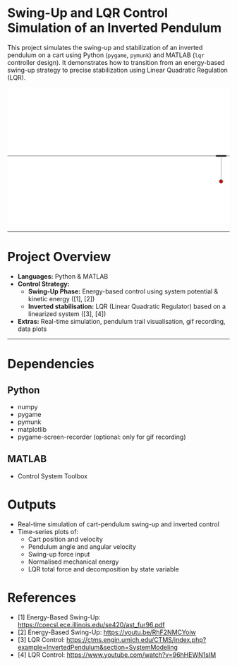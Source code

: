 # Swing-Up and LQR Control Simulation of an Inverted Pendulum

This project simulates the swing-up and stabilization of an inverted pendulum on a cart using Python (`pygame`, `pymunk`) and MATLAB (`lqr` controller design). It demonstrates how to transition from an energy-based swing-up strategy to precise stabilization using Linear Quadratic Regulation (LQR).

<p align="center">
  <img src="files/pendulum.gif" width="600" alt="Inverted Pendulum Simulation">
</p>

---

# Project Overview

- **Languages:** Python & MATLAB    
- **Control Strategy:**
  - **Swing-Up Phase:** Energy-based control using system potential & kinetic energy ([1], [2])
  - **Inverted stabilisation:** LQR (Linear Quadratic Regulator) based on a linearized system ([3], [4])
- **Extras:** Real-time simulation, pendulum trail visualisation, gif recording, data plots

---

# Dependencies

## Python

- numpy
- pygame
- pymunk
- matplotlib
- pygame-screen-recorder (optional: only for gif recording)

## MATLAB

- Control System Toolbox

# Outputs

- Real-time simulation of cart-pendulum swing-up and inverted control 
- Time-series plots of:
  - Cart position and velocity
  - Pendulum angle and angular velocity
  - Swing-up force input
  - Normalised mechanical energy
  - LQR total force and decomposition by state variable

# References
- [1] Energy-Based Swing-Up: https://coecsl.ece.illinois.edu/se420/ast_fur96.pdf
- [2] Energy-Based Swing-Up: https://youtu.be/RhF2NMCYoiw
- [3] LQR Control: https://ctms.engin.umich.edu/CTMS/index.php?example=InvertedPendulum&section=SystemModeling
- [4] LQR Control: https://www.youtube.com/watch?v=96hHEWN1sIM
